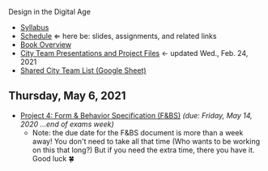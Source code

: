 Design in the Digital Age

- [Syllabus](syllabus.md)
- [Schedule](schedule.md)  &lArr; here be: slides, assignments, and related links
- [Book Overview](book-overview.md)
- [City Team Presentations and Project Files](files.md) &larr; updated Wed., Feb. 24, 2021
- [Shared City Team List (Google Sheet)](https://docs.google.com/spreadsheets/d/1GxZ4u8RjvG9D-S86QVpSdJM24KPr47ftF3mN67NC37I/edit#gid=0)

## Thursday, May 6, 2021

- [Project 4: Form & Behavior Specification (F&BS)](project04-fbs/instructions.md) *(due: Friday, May 14, 2020 ...end of exams week)*
  - Note: the due date for the F&BS document is more than a week away!  You don't need to take all that time (Who wants to be working on this that long?) But if you need the extra time, there you have it.  Good luck 🍀

